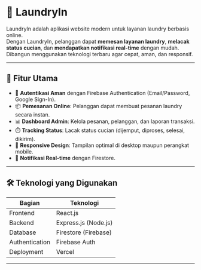 # 🧺 LaundryIn

LaundryIn adalah aplikasi website modern untuk layanan laundry berbasis online.  
Dengan LaundryIn, pelanggan dapat **memesan layanan laundry**, **melacak status cucian**, dan **mendapatkan notifikasi real-time** dengan mudah.  
Dibangun menggunakan teknologi terbaru agar cepat, aman, dan responsif.

---

## 🚀 Fitur Utama

- 🔐 **Autentikasi Aman** dengan Firebase Authentication (Email/Password, Google Sign-In).
- 📦 **Pemesanan Online**: Pelanggan dapat membuat pesanan laundry secara instan.
- 📊 **Dashboard Admin**: Kelola pesanan, pelanggan, dan laporan transaksi.
- ⏱️ **Tracking Status**: Lacak status cucian (dijemput, diproses, selesai, dikirim).
- 📱 **Responsive Design**: Tampilan optimal di desktop maupun perangkat mobile.
- 🔔 **Notifikasi Real-time** dengan Firestore.

---

## 🛠️ Teknologi yang Digunakan

| Bagian        | Teknologi            |
|---------------|----------------------|
| Frontend      | React.js             |
| Backend       | Express.js (Node.js) |
| Database      | Firestore (Firebase) |
| Authentication| Firebase Auth        |
| Deployment    | Vercel               |

---
